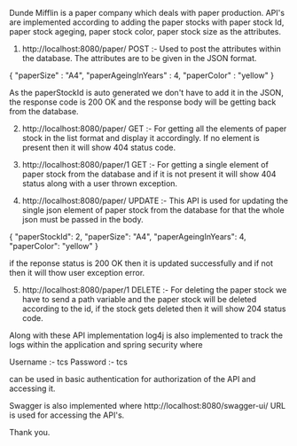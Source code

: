 Dunde Mifflin is a paper company which deals with paper production. API's are implemented according to adding the paper stocks with paper stock Id, paper stock ageging, paper stock color, paper stock size as the attributes.


1) http://localhost:8080/paper/ POST :- Used to post the attributes within the database. The attributes are to be given in the JSON format.

  {
    "paperSize" : "A4",
    "paperAgeingInYears" : 4,
    "paperColor" : "yellow"
}

As the paperStockId is auto generated we don't have to add it in the JSON, the response code is 200 OK and the response body will be getting back from the database.

2) http://localhost:8080/paper/ GET :- For getting all the elements of paper stock in the list format and display it accordingly. If no element is present then it will show 404 status code.

3) http://localhost:8080/paper/1 GET :- For getting a single element of paper stock from the database and if it is not present it will show 404 status along with a user thrown exception.


4) http://localhost:8080/paper/ UPDATE :- This API is used for updating the single json element of paper stock from the database for that the whole json must be passed in the body.

{
    "paperStockId": 2,
    "paperSize": "A4",
    "paperAgeingInYears": 4,
    "paperColor": "yellow"
}

if the reponse status is 200 OK then it is updated successfully and if not then it will thow user exception error.

5) http://localhost:8080/paper/1 DELETE :- For deleting the paper stock we have to send a path variable and the paper stock will be deleted according to the id, if the stock gets deleted then it will show 204 status code.


Along with these API implementation log4j is also implemented to track the logs within the application and spring security where 

Username :- tcs
Password :- tcs

can be used in basic authentication for authorization of the API and accessing it.

Swagger is also implemented where http://localhost:8080/swagger-ui/ URL is used for accessing the API's.

Thank you.
